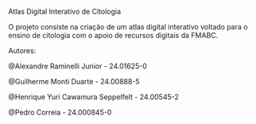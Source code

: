 Atlas Digital Interativo de Citologia

O projeto consiste na criação de um atlas digital interativo voltado para o ensino de citologia com o apoio de recursos digitais da FMABC.

Autores:

@Alexandre Raminelli Junior - 24.01625-0

@Guilherme Monti Duarte - 24.00888-5

@Henrique Yuri Cawamura Seppelfelt - 24.00545-2

@Pedro Correia - 24.000845-0
